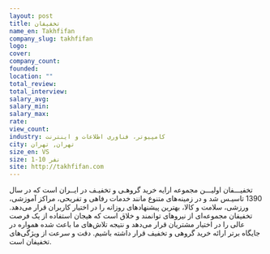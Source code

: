 ```yaml
---
layout: post
title: تخفیفان
name_en: Takhfifan
company_slug: takhfifan
logo: 
cover: 
company_count:
founded:
location: ""
total_review: 
total_interview: 
salary_avg: 
salary_min: 
salary_max: 
rate: 
view_count: 
industry: کامپیوتر، فناوری اطلاعات و اینترنت
city: تهران, تهران
size_en: VS
size: 1-10 نفر
site: http://takhfifan.com
---
```


تخفیـــفان اولیـــن مجموعه ارایه خرید گروهـی و تخفیـف در ایــران است که در سال 1390 تاسیـس شد و در زمینه‌های متنوع مانند خدمات رفاهی و تفریحی، مراکز آموزشی، ورزشی، سلامت و کالا، بهترین پیشنهادهای روزانه را در اختیار کاربران قرار می‌دهد. تخفیفان مجموعه‌ای از نیروهای توانمند و خلاق است که هیجان استفاده از یک فرصت عالی را در اختیار مشتریان قرار می‌دهد و نتیجه تلا‌ش‌های ما باعث شده همواره در جایگاه برتر ارائه خرید گروهی و تخفیف قرار داشته باشیم. دقت و سرعت از ویژگی‌های تخفیفان است.
